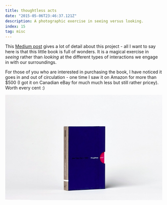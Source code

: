 ```yaml
---
title: thoughtless acts
date: "2015-05-06T23:46:37.121Z"
description: A photographic exercise in seeing versus looking.
index: 15
tag: misc
---
```


This <a href="https://blog.interactivethings.com/thoughtless-acts-962a824bb0b5" target="_blank">Medium post</a> gives a lot of detail about this project - all I want to say here is that this little book is full of wonders. It is a magical exercise in *seeing* rather than *looking* at the different types of interactions we engage in with our surroundings.

For those of you who are interested in purchasing the book, I have noticed it goes in and out of circulation - one time I saw it on Amazon for more than $500 (I got it on Canadian eBay for much much less but still rather pricey). Worth every cent :)

![altcaption](1.png)
